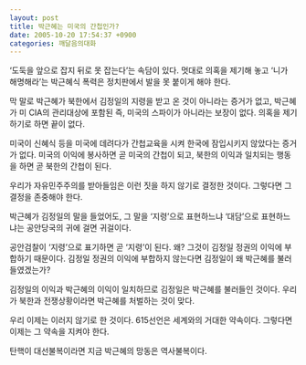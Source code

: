```yaml
---
layout: post
title: 박근혜는 미국의 간첩인가?
date: 2005-10-20 17:54:37 +0900
categories: 깨달음의대화
---
```

‘도둑을 앞으로 잡지 뒤로 못 잡는다’는 속담이 있다. 멋대로 의혹을 제기해 놓고 ‘니가 해명해라’는 박근혜식 폭력은 정치판에서 발을 못 붙이게 해야 한다. 
  

  
막 말로 박근혜가 북한에서 김정일의 지령을 받고 온 것이 아니라는 증거가 없고, 박근혜가 미 CIA의 관리대상에 포함된 즉, 미국의 스파이가 아니라는 보장이 없다. 의혹을 제기하기로 하면 끝이 없다. 
  

  
미국이 신혜식 등을 미국에 데려다가 간첩교육을 시켜 한국에 잠입시키지 않았다는 증거가 없다. 미국의 이익에 봉사하면 곧 미국의 간첩이 되고, 북한의 이익과 일치되는 행동을 하면 곧 북한의 간첩이 된다. 
  

  
우리가 자유민주주의를 받아들임은 이런 짓을 하지 않기로 결정한 것이다. 그렇다면 그 결정을 존중해야 한다. 
  

  
박근혜가 김정일의 말을 들었어도, 그 말을 ‘지령’으로 표현하느냐 ‘대담’으로 표현하느냐는 공안당국의 귀에 걸면 귀걸이다. 
  

  
공안검찰이 ‘지령’으로 표기하면 곧 ‘지령’이 된다. 왜? 그것이 김정일 정권의 이익에 부합하기 때문이다. 김정일 정권의 이익에 부합하지 않는다면 김정일이 왜 박근혜를 불러들였겠는가? 
  

  
김정일의 이익과 박근혜의 이익이 일치하므로 김정일은 박근혜를 불러들인 것이다. 우리가 북한과 전쟁상황이라면 박근혜를 처벌하는 것이 맞다. 
  

  
우리 이제는 이러지 않기로 한 것이다. 615선언은 세계와의 거대한 약속이다. 그렇다면 이제는 그 약속을 지켜야 한다. 
  

  
탄핵이 대선불복이라면 지금 박근혜의 망동은 역사불복이다.
